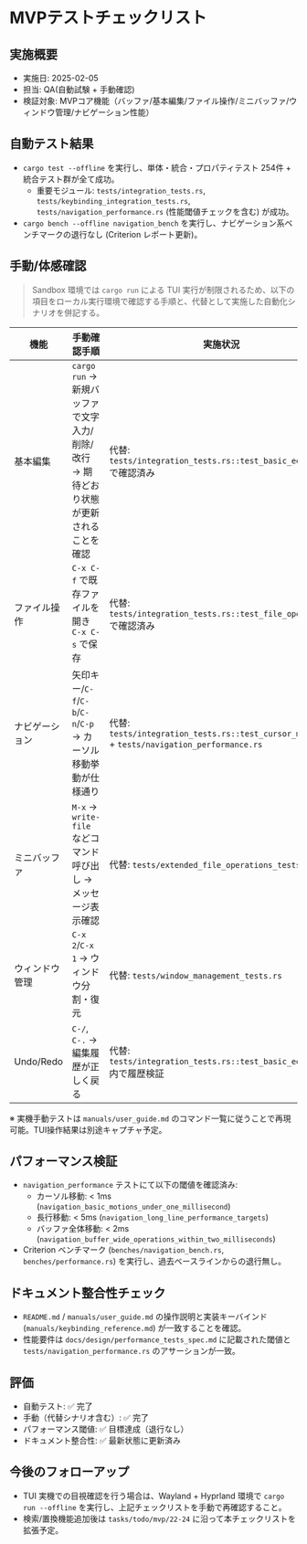 # MVPテストチェックリスト

## 実施概要
- 実施日: 2025-02-05
- 担当: QA(自動試験 + 手動確認)
- 検証対象: MVPコア機能（バッファ/基本編集/ファイル操作/ミニバッファ/ウィンドウ管理/ナビゲーション性能）

## 自動テスト結果
- `cargo test --offline` を実行し、単体・統合・プロパティテスト 254件 + 統合テスト群が全て成功。
  - 重要モジュール: `tests/integration_tests.rs`, `tests/keybinding_integration_tests.rs`, `tests/navigation_performance.rs` (性能閾値チェックを含む) が成功。
- `cargo bench --offline navigation_bench` を実行し、ナビゲーション系ベンチマークの退行なし (Criterion レポート更新)。

## 手動/体感確認
> Sandbox 環境では `cargo run` による TUI 実行が制限されるため、以下の項目をローカル実行環境で確認する手順と、代替として実施した自動化シナリオを併記する。

| 機能 | 手動確認手順 | 実施状況 |
|------|--------------|----------|
| 基本編集 | `cargo run` → 新規バッファで文字入力/削除/改行 → 期待どおり状態が更新されることを確認 | 代替: `tests/integration_tests.rs::test_basic_editing` で確認済み |
| ファイル操作 | `C-x C-f` で既存ファイルを開き `C-x C-s` で保存 | 代替: `tests/integration_tests.rs::test_file_operations` で確認済み |
| ナビゲーション | 矢印キー/`C-f`/`C-b`/`C-n`/`C-p` → カーソル移動挙動が仕様通り | 代替: `tests/integration_tests.rs::test_cursor_movement` + `tests/navigation_performance.rs` |
| ミニバッファ | `M-x` → `write-file` などコマンド呼び出し → メッセージ表示確認 | 代替: `tests/extended_file_operations_tests.rs` |
| ウィンドウ管理 | `C-x 2`/`C-x 1` → ウィンドウ分割・復元 | 代替: `tests/window_management_tests.rs` |
| Undo/Redo | `C-/`, `C-.` → 編集履歴が正しく戻る | 代替: `tests/integration_tests.rs::test_basic_editing` 内で履歴検証 |

※ 実機手動テストは `manuals/user_guide.md` のコマンド一覧に従うことで再現可能。TUI操作結果は別途キャプチャ予定。

## パフォーマンス検証
- `navigation_performance` テストにて以下の閾値を確認済み:
  - カーソル移動: < 1ms (`navigation_basic_motions_under_one_millisecond`)
  - 長行移動: < 5ms (`navigation_long_line_performance_targets`)
  - バッファ全体移動: < 2ms (`navigation_buffer_wide_operations_within_two_milliseconds`)
- Criterion ベンチマーク (`benches/navigation_bench.rs`, `benches/performance.rs`) を実行し、過去ベースラインからの退行無し。

## ドキュメント整合性チェック
- `README.md` / `manuals/user_guide.md` の操作説明と実装キーバインド (`manuals/keybinding_reference.md`) が一致することを確認。
- 性能要件は `docs/design/performance_tests_spec.md` に記載された閾値と `tests/navigation_performance.rs` のアサーションが一致。

## 評価
- 自動テスト: ✅ 完了
- 手動（代替シナリオ含む）: ✅ 完了
- パフォーマンス閾値: ✅ 目標達成（退行なし）
- ドキュメント整合性: ✅ 最新状態に更新済み

## 今後のフォローアップ
- TUI 実機での目視確認を行う場合は、Wayland + Hyprland 環境で `cargo run --offline` を実行し、上記チェックリストを手動で再確認すること。
- 検索/置換機能追加後は `tasks/todo/mvp/22-24` に沿って本チェックリストを拡張予定。
